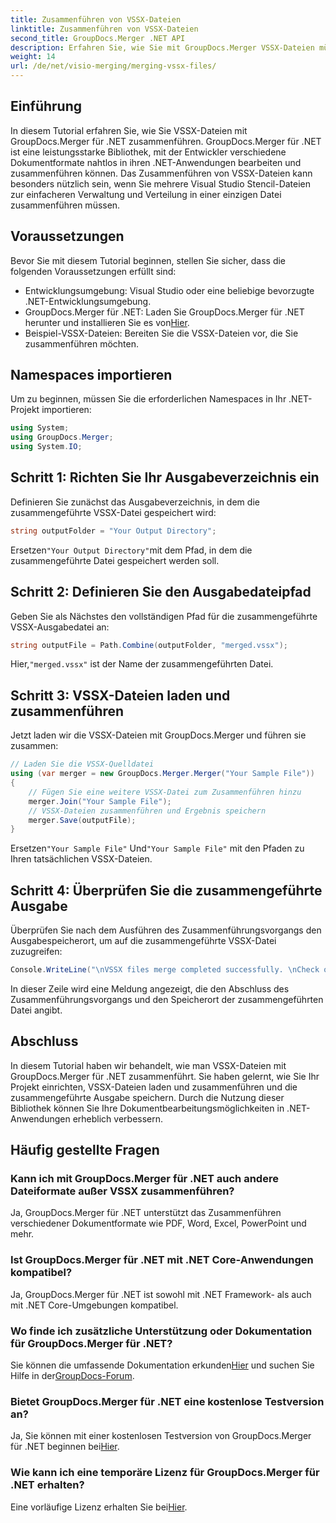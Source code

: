 ```yaml
---
title: Zusammenführen von VSSX-Dateien
linktitle: Zusammenführen von VSSX-Dateien
second_title: GroupDocs.Merger .NET API
description: Erfahren Sie, wie Sie mit GroupDocs.Merger VSSX-Dateien mühelos in .NET-Anwendungen zusammenführen und so die Effizienz der Dokumentenverwaltung verbessern.
weight: 14
url: /de/net/visio-merging/merging-vssx-files/
---
```

## Einführung
In diesem Tutorial erfahren Sie, wie Sie VSSX-Dateien mit GroupDocs.Merger für .NET zusammenführen. GroupDocs.Merger für .NET ist eine leistungsstarke Bibliothek, mit der Entwickler verschiedene Dokumentformate nahtlos in ihren .NET-Anwendungen bearbeiten und zusammenführen können. Das Zusammenführen von VSSX-Dateien kann besonders nützlich sein, wenn Sie mehrere Visual Studio Stencil-Dateien zur einfacheren Verwaltung und Verteilung in einer einzigen Datei zusammenführen müssen.
## Voraussetzungen
Bevor Sie mit diesem Tutorial beginnen, stellen Sie sicher, dass die folgenden Voraussetzungen erfüllt sind:
- Entwicklungsumgebung: Visual Studio oder eine beliebige bevorzugte .NET-Entwicklungsumgebung.
-  GroupDocs.Merger für .NET: Laden Sie GroupDocs.Merger für .NET herunter und installieren Sie es von[Hier](https://releases.groupdocs.com/merger/net/).
- Beispiel-VSSX-Dateien: Bereiten Sie die VSSX-Dateien vor, die Sie zusammenführen möchten.

## Namespaces importieren
Um zu beginnen, müssen Sie die erforderlichen Namespaces in Ihr .NET-Projekt importieren:
```csharp
using System; 
using GroupDocs.Merger;
using System.IO;
```
## Schritt 1: Richten Sie Ihr Ausgabeverzeichnis ein
Definieren Sie zunächst das Ausgabeverzeichnis, in dem die zusammengeführte VSSX-Datei gespeichert wird:
```csharp
string outputFolder = "Your Output Directory";
```
 Ersetzen`"Your Output Directory"`mit dem Pfad, in dem die zusammengeführte Datei gespeichert werden soll.
## Schritt 2: Definieren Sie den Ausgabedateipfad
Geben Sie als Nächstes den vollständigen Pfad für die zusammengeführte VSSX-Ausgabedatei an:
```csharp
string outputFile = Path.Combine(outputFolder, "merged.vssx");
```
 Hier,`"merged.vssx"` ist der Name der zusammengeführten Datei.
## Schritt 3: VSSX-Dateien laden und zusammenführen
Jetzt laden wir die VSSX-Dateien mit GroupDocs.Merger und führen sie zusammen:
```csharp
// Laden Sie die VSSX-Quelldatei
using (var merger = new GroupDocs.Merger.Merger("Your Sample File"))
{
    // Fügen Sie eine weitere VSSX-Datei zum Zusammenführen hinzu
    merger.Join("Your Sample File");
    // VSSX-Dateien zusammenführen und Ergebnis speichern
    merger.Save(outputFile);
}
```
 Ersetzen`"Your Sample File"` Und`"Your Sample File"` mit den Pfaden zu Ihren tatsächlichen VSSX-Dateien.
## Schritt 4: Überprüfen Sie die zusammengeführte Ausgabe
Überprüfen Sie nach dem Ausführen des Zusammenführungsvorgangs den Ausgabespeicherort, um auf die zusammengeführte VSSX-Datei zuzugreifen:
```csharp
Console.WriteLine("\nVSSX files merge completed successfully. \nCheck output in {0}", outputFolder);
```
In dieser Zeile wird eine Meldung angezeigt, die den Abschluss des Zusammenführungsvorgangs und den Speicherort der zusammengeführten Datei angibt.

## Abschluss
In diesem Tutorial haben wir behandelt, wie man VSSX-Dateien mit GroupDocs.Merger für .NET zusammenführt. Sie haben gelernt, wie Sie Ihr Projekt einrichten, VSSX-Dateien laden und zusammenführen und die zusammengeführte Ausgabe speichern. Durch die Nutzung dieser Bibliothek können Sie Ihre Dokumentbearbeitungsmöglichkeiten in .NET-Anwendungen erheblich verbessern.

## Häufig gestellte Fragen
### Kann ich mit GroupDocs.Merger für .NET auch andere Dateiformate außer VSSX zusammenführen?
Ja, GroupDocs.Merger für .NET unterstützt das Zusammenführen verschiedener Dokumentformate wie PDF, Word, Excel, PowerPoint und mehr.
### Ist GroupDocs.Merger für .NET mit .NET Core-Anwendungen kompatibel?
Ja, GroupDocs.Merger für .NET ist sowohl mit .NET Framework- als auch mit .NET Core-Umgebungen kompatibel.
### Wo finde ich zusätzliche Unterstützung oder Dokumentation für GroupDocs.Merger für .NET?
 Sie können die umfassende Dokumentation erkunden[Hier](https://tutorials.groupdocs.com/merger/net/) und suchen Sie Hilfe in der[GroupDocs-Forum](https://forum.groupdocs.com/c/merger/32).
### Bietet GroupDocs.Merger für .NET eine kostenlose Testversion an?
 Ja, Sie können mit einer kostenlosen Testversion von GroupDocs.Merger für .NET beginnen bei[Hier](https://releases.groupdocs.com/).
### Wie kann ich eine temporäre Lizenz für GroupDocs.Merger für .NET erhalten?
 Eine vorläufige Lizenz erhalten Sie bei[Hier](https://purchase.groupdocs.com/temporary-license/).
